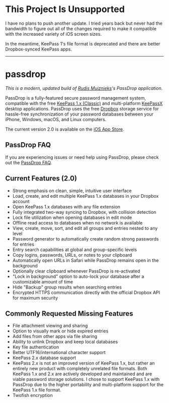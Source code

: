 # This Project Is Unsupported

I have no plans to push another update. I tried years back but never
had the bandwidth to figure out all of the changes required to make it
compatible with the increased variety of iOS screen sizes.

In the meantime, KeePass 1's file format is deprecated and there are
better Dropbox-synced KeePass apps.

----

# passdrop

*This is a modern, updated build of [Rudis Muiznieks](https://github.com/rudism)'s PassDrop application.*

PassDrop is a fully-featured secure password management system, compatible with the free [KeePass 1.x (Classic)](http://keepass.info/) and multi-platform [KeePassX](http://www.keepassx.org/) desktop applications. PassDrop uses the free [Dropbox](http://www.dropbox.com) storage service for hassle-free synchronization of your password databases between your iPhone, Windows, macOS, and Linux computers.

The current version 2.0 is available on the [iOS App Store](https://itunes.apple.com/us/app/passdrop-2/id1206056096).

## PassDrop FAQ

If you are experiencing issues or need help using PassDrop, please check out the [PassDrop FAQ](https://github.com/rudism/passdrop/blob/master/FAQ.md).

## Current Features (2.0)

- Strong emphasis on clean, simple, intuitive user interface
- Load, create, and edit multiple KeePass 1.x databases in your Dropbox account
- Open KeePass 1.x databases with any file extension
- Fully integrated two-way syncing to Dropbox, with collision detection
- Lock file utilization when opening databases in edit mode
- Offline read access to databases when no network is available
- View, create, move, sort, and edit all groups and entries nested to any level
- Password generator to automatically create random strong passwords for entries
- Entry search capabilities at global and group-specific levels
- Copy logins, passwords, URLs, or notes to your clipboard
- Automatically open URLs in Safari while PassDrop remains open in the background
- Optionally clear clipboard whenever PassDrop is re-activated
- "Lock in background" option to auto-lock your database after a customizable amount of time
- Hide "Backup" group results when searching entries
- Encrypted HTTPS communication directly with the official Dropbox API for maximum security

## Commonly Requested Missing Features

- File attachment viewing and sharing
- Option to visually mark or hide expired entries
- Add files from other apps via file sharing
- Ability to unlink Dropbox and keep local databases
- Key file authentication
- Better UTF16/international character support
- KeePass 2.x database support
- KeePass 2.x is not an improved version of KeePass 1.x, but rather an entirely new product with completely unrelated file formats. Both KeePass 1.x and 2.x are actively developed and maintained and are viable password storage solutions. I chose to support KeePass 1.x with PassDrop due to the higher portability and multi-platform support for the KeePass 1.x file format.
- Twofish encryption
